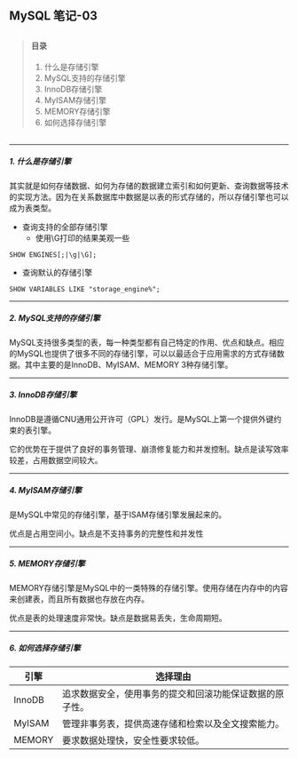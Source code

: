 ## MySQL 笔记-03

> ##
> #### 目录
> 1. 什么是存储引擎
> 2. MySQL支持的存储引擎
> 3. InnoDB存储引擎
> 4. MyISAM存储引擎
> 5. MEMORY存储引擎
> 6. 如何选择存储引擎
> ##

---

##### 1. 什么是存储引擎

其实就是如何存储数据、如何为存储的数据建立索引和如何更新、查询数据等技术的实现方法。因为在关系数据库中数据是以表的形式存储的，所以存储引擎也可以成为表类型。

+ 查询支持的全部存储引擎
    + 使用\G打印的结果美观一些
```
SHOW ENGINES[;|\g|\G];
```

+ 查询默认的存储引擎
```
SHOW VARIABLES LIKE "storage_engine%";
```
---

##### 2. MySQL支持的存储引擎
MySQL支持很多类型的表，每一种类型都有自己特定的作用、优点和缺点。相应的MySQL也提供了很多不同的存储引擎，可以以最适合于应用需求的方式存储数据。其中主要的是InnoDB、MyISAM、MEMORY 3种存储引擎。

---

##### 3. InnoDB存储引擎
InnoDB是遵循CNU通用公开许可（GPL）发行。是MySQL上第一个提供外键约束的表引擎。

它的优势在于提供了良好的事务管理、崩溃修复能力和并发控制。缺点是读写效率较差，占用数据空间较大。

---

##### 4. MyISAM存储引擎
是MySQL中常见的存储引擎，基于ISAM存储引擎发展起来的。

优点是占用空间小。缺点是不支持事务的完整性和并发性

---

##### 5. MEMORY存储引擎
MEMORY存储引擎是MySQL中的一类特殊的存储引擎。使用存储在内存中的内容来创建表，而且所有数据也存放在内存。

优点是表的处理速度非常快。缺点是数据易丢失，生命周期短。

---

##### 6. 如何选择存储引擎
| 引擎      | 选择理由 |
| ----------- | ----------- |
| InnoDB      | 追求数据安全，使用事务的提交和回滚功能保证数据的原子性。     |
| MyISAM   | 管理非事务表，提供高速存储和检索以及全文搜索能力。        |
| MEMORY | 要求数据处理快，安全性要求较低。
 
